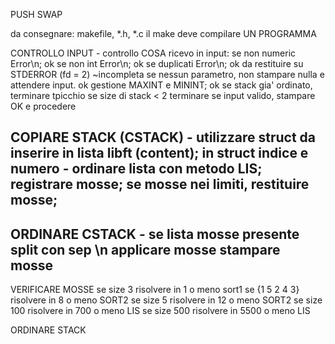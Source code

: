 PUSH SWAP

da consegnare: makefile, *.h, *.c
il make deve compilare UN PROGRAMMA

CONTROLLO INPUT
	- controllo COSA ricevo in input:
		se non numeric	Error\n; 									ok
		se non int	Error\n; 										ok
		se duplicati	Error\n; 									ok
			da restituire su STDERROR (fd = 2) 						~incompleta
		se nessun parametro, non stampare nulla e attendere input.	ok
		gestione MAXINT e MININT;									ok
		se stack gia' ordinato, terminare							tpicchio
		se size di stack < 2 terminare
		se input valido, stampare OK e procedere

COPIARE STACK (CSTACK)
	- utilizzare struct da inserire in lista libft (content);
		in struct indice e numero
	- ordinare lista con metodo LIS;
		registrare mosse;
		se mosse nei limiti, restituire mosse;
-----------------------------------------------
ORDINARE CSTACK
	- se lista mosse presente
		split con sep \n
		applicare mosse
		stampare mosse
 ----------------------------------------------
VERIFICARE MOSSE
	se size 3	risolvere in 1    o meno sort1
	se {1 5 2 4 3}	risolvere in 8    o meno SORT2
	se size 5	risolvere in 12   o meno SORT2
	se size 100	risolvere in 700  o meno LIS
	se size 500	risolvere in 5500 o meno LIS

ORDINARE STACK


